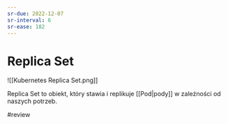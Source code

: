 ```yaml
---
sr-due: 2022-12-07
sr-interval: 6
sr-ease: 182
---
```


# Replica Set

![[Kubernetes Replica Set.png]]

Replica Set to obiekt, który stawia i replikuje [[Pod|pody]] w zależności od naszych potrzeb.

#review 